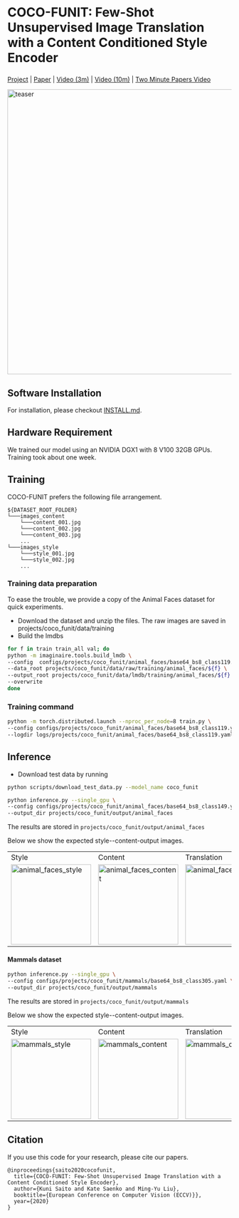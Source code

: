 # COCO-FUNIT: Few-Shot Unsupervised Image Translation with a Content Conditioned Style Encoder

###
[Project](https://nvlabs.github.io/COCO-FUNIT/) |
[Paper](https://nvlabs.github.io/COCO-FUNIT/paper.pdf) |
[Video (3m)](https://youtu.be/X3EB8T8zdKw) | [Video (10m)](https://youtu.be/btnDfqcedrk) |
[Two Minute Papers Video](https://youtu.be/iKvlOviWs3E)

<img alt='teaser' src='coco-funit.gif' width='640'/>

## Software Installation
For installation, please checkout [INSTALL.md](../../INSTALL.md).

## Hardware Requirement
We trained our model using an NVIDIA DGX1 with 8 V100 32GB GPUs. Training took about one week.

## Training

COCO-FUNIT prefers the following file arrangement.
```
${DATASET_ROOT_FOLDER}
└───images_content
    └───content_001.jpg
    └───content_002.jpg
    └───content_003.jpg
    ...
└───images_style
    └───style_001.jpg
    └───style_002.jpg
    ...
```

### Training data preparation
To ease the trouble, we provide a copy of the Animal Faces dataset for quick
experiments.
- Download the dataset and unzip the files. The raw images are saved in
projects/coco_funit/data/training
- Build the lmdbs
```bash
for f in train train_all val; do
python -m imaginaire.tools.build_lmdb \
--config  configs/projects/coco_funit/animal_faces/base64_bs8_class119.yaml \
--data_root projects/coco_funit/data/raw/training/animal_faces/${f} \
--output_root projects/coco_funit/data/lmdb/training/animal_faces/${f} \
--overwrite
done
```

### Training command

```bash
python -m torch.distributed.launch --nproc_per_node=8 train.py \
--config configs/projects/coco_funit/animal_faces/base64_bs8_class119.yaml \
--logdir logs/projects/coco_funit/animal_faces/base64_bs8_class119.yaml
```

## Inference
- Download test data by running
```bash
python scripts/download_test_data.py --model_name coco_funit
```

```bash
python inference.py --single_gpu \
--config configs/projects/coco_funit/animal_faces/base64_bs8_class149.yaml \
--output_dir projects/coco_funit/output/animal_faces
```

The results are stored in `projects/coco_funit/output/animal_faces`

Below we show the expected style--content-output images.


<table>
  <tr>
    <td>
        Style
    </td>
    <td>
        Content
    </td>
    <td>
        Translation
    </td>
  </tr>
  <tr>
    <td>
        <img src="animal_faces_style.jpg" alt="animal_faces_style" height="180"/>
    </td>
    <td>
        <img src="animal_faces_content.jpg" alt="animal_faces_content" height="180"/>
    </td>
    <td>
        <img src="animal_faces_output.jpg" alt="animal_faces_output" height="180"/>
    </td>
  </tr>
</table>



#### Mammals dataset

```bash
python inference.py --single_gpu \
--config configs/projects/coco_funit/mammals/base64_bs8_class305.yaml \
--output_dir projects/coco_funit/output/mammals
```

The results are stored in `projects/coco_funit/output/mammals`

Below we show the expected style--content-output images.


<table>
  <tr>
    <td>
        Style
    </td>
    <td>
        Content
    </td>
    <td>
        Translation
    </td>
  </tr>
  <tr>
    <td>
        <img src="mammals_style.png" alt="mammals_style" height="180"/>
    </td>
    <td>
        <img src="mammals_content.png" alt="mammals_content" height="180"/>
    </td>
    <td>
        <img src="mammals_output.jpg" alt="mammals_output" height="180"/>
    </td>
  </tr>
</table>


## Citation
If you use this code for your research, please cite our papers.

```
@inproceedings{saito2020cocofunit,
  title={COCO-FUNIT: Few-Shot Unsupervised Image Translation with a Content Conditioned Style Encoder},
  author={Kuni Saito and Kate Saenko and Ming-Yu Liu},
  booktitle={European Conference on Computer Vision (ECCV)}},
  year={2020}
}
```